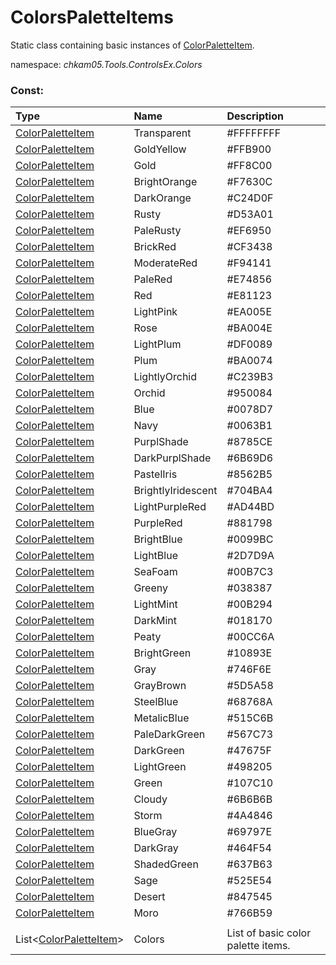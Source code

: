 # ColorsPaletteItems
Static class containing basic instances of [ColorPaletteItem](ColorPaletteItem.md).

namespace: _chkam05.Tools.ControlsEx.Colors_

### Const:

| Type                                    | Name               | Description |
|:----------------------------------------|:-------------------|:------------|
| [ColorPaletteItem](ColorPaletteItem.md) | Transparent        | #FFFFFFFF   |
| [ColorPaletteItem](ColorPaletteItem.md) | GoldYellow         | #FFB900     |
| [ColorPaletteItem](ColorPaletteItem.md) | Gold               | #FF8C00     |
| [ColorPaletteItem](ColorPaletteItem.md) | BrightOrange       | #F7630C     |
| [ColorPaletteItem](ColorPaletteItem.md) | DarkOrange         | #C24D0F     |
| [ColorPaletteItem](ColorPaletteItem.md) | Rusty              | #D53A01     |
| [ColorPaletteItem](ColorPaletteItem.md) | PaleRusty          | #EF6950     |
| [ColorPaletteItem](ColorPaletteItem.md) | BrickRed           | #CF3438     |
| [ColorPaletteItem](ColorPaletteItem.md) | ModerateRed        | #F94141     |
| [ColorPaletteItem](ColorPaletteItem.md) | PaleRed            | #E74856     |
| [ColorPaletteItem](ColorPaletteItem.md) | Red                | #E81123     |
| [ColorPaletteItem](ColorPaletteItem.md) | LightPink          | #EA005E     |
| [ColorPaletteItem](ColorPaletteItem.md) | Rose               | #BA004E     |
| [ColorPaletteItem](ColorPaletteItem.md) | LightPlum          | #DF0089     |
| [ColorPaletteItem](ColorPaletteItem.md) | Plum               | #BA0074     |
| [ColorPaletteItem](ColorPaletteItem.md) | LightlyOrchid      | #C239B3     |
| [ColorPaletteItem](ColorPaletteItem.md) | Orchid             | #950084     |
| [ColorPaletteItem](ColorPaletteItem.md) | Blue               | #0078D7     |
| [ColorPaletteItem](ColorPaletteItem.md) | Navy               | #0063B1     |
| [ColorPaletteItem](ColorPaletteItem.md) | PurplShade         | #8785CE     |
| [ColorPaletteItem](ColorPaletteItem.md) | DarkPurplShade     | #6B69D6     |
| [ColorPaletteItem](ColorPaletteItem.md) | PastelIris         | #8562B5     |
| [ColorPaletteItem](ColorPaletteItem.md) | BrightlyIridescent | #704BA4     |
| [ColorPaletteItem](ColorPaletteItem.md) | LightPurpleRed     | #AD44BD     |
| [ColorPaletteItem](ColorPaletteItem.md) | PurpleRed          | #881798     |
| [ColorPaletteItem](ColorPaletteItem.md) | BrightBlue         | #0099BC     |
| [ColorPaletteItem](ColorPaletteItem.md) | LightBlue          | #2D7D9A     |
| [ColorPaletteItem](ColorPaletteItem.md) | SeaFoam            | #00B7C3     |
| [ColorPaletteItem](ColorPaletteItem.md) | Greeny             | #038387     |
| [ColorPaletteItem](ColorPaletteItem.md) | LightMint          | #00B294     |
| [ColorPaletteItem](ColorPaletteItem.md) | DarkMint           | #018170     |
| [ColorPaletteItem](ColorPaletteItem.md) | Peaty              | #00CC6A     |
| [ColorPaletteItem](ColorPaletteItem.md) | BrightGreen        | #10893E     |
| [ColorPaletteItem](ColorPaletteItem.md) | Gray               | #746F6E     |
| [ColorPaletteItem](ColorPaletteItem.md) | GrayBrown          | #5D5A58     |
| [ColorPaletteItem](ColorPaletteItem.md) | SteelBlue          | #68768A     |
| [ColorPaletteItem](ColorPaletteItem.md) | MetalicBlue        | #515C6B     |
| [ColorPaletteItem](ColorPaletteItem.md) | PaleDarkGreen      | #567C73     |
| [ColorPaletteItem](ColorPaletteItem.md) | DarkGreen          | #47675F     |
| [ColorPaletteItem](ColorPaletteItem.md) | LightGreen         | #498205     |
| [ColorPaletteItem](ColorPaletteItem.md) | Green              | #107C10     |
| [ColorPaletteItem](ColorPaletteItem.md) | Cloudy             | #6B6B6B     |
| [ColorPaletteItem](ColorPaletteItem.md) | Storm              | #4A4846     |
| [ColorPaletteItem](ColorPaletteItem.md) | BlueGray           | #69797E     |
| [ColorPaletteItem](ColorPaletteItem.md) | DarkGray           | #464F54     |
| [ColorPaletteItem](ColorPaletteItem.md) | ShadedGreen        | #637B63     |
| [ColorPaletteItem](ColorPaletteItem.md) | Sage               | #525E54     |
| [ColorPaletteItem](ColorPaletteItem.md) | Desert             | #847545     |
| [ColorPaletteItem](ColorPaletteItem.md) | Moro               | #766B59     |
||||
| List<[ColorPaletteItem](ColorPaletteItem.md)> | Colors | List of basic color palette items. |
